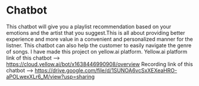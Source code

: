 # Chatbot
This chatbot will give you a playlist recommendation based on your emotions and the artist that you suggest.This is all about providing better experience and more value in a convenient and personalized manner for the listner.
This chatbot can also help the customer to easily navigate the genre of songs.
I have made this project on yellow.ai platform.
Yellow.ai platform link of this chatbot --> https://cloud.yellow.ai/bot/x1638446990908/overview
Recording link of this chatbot --> https://drive.google.com/file/d/1SUNOA6vcSxXEXeaHRO-aPOLwexXLr6_M/view?usp=sharing
